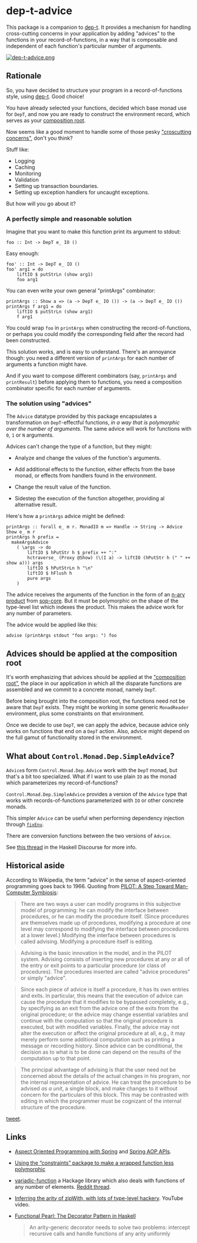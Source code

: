 # dep-t-advice

This package is a companion to
[dep-t](http://hackage.haskell.org/package/dep-t). It provides a mechanism for
handling cross-cutting concerns in your application by adding "advices" to the
functions in your record-of-functions, in a way that is composable and
independent of each function's particular number of arguments.

[![dep-t-advice.png](https://i.postimg.cc/L8Cm279S/dep-t-advice.png)](https://postimg.cc/tsxKzBnv)

## Rationale

So, you have decided to structure your program in a record-of-functions style,
using [dep-t](http://hackage.haskell.org/package/dep-t). Good choice!

You have already selected your functions, decided which base monad use for
`DepT`, and now you are ready to construct the environment record, which serves
as your [composition
root](https://stackoverflow.com/questions/6277771/what-is-a-composition-root-in-the-context-of-dependency-injection).

Now seems like a good moment to handle some of those pesky ["croscutting
concerns"](https://en.wikipedia.org/wiki/Cross-cutting_concern), don't you
think?

Stuff like:

- Logging
- Caching
- Monitoring
- Validation
- Setting up transaction boundaries.
- Setting up exception handlers for uncaught exceptions.

But how will you go about it?

### A perfectly simple and reasonable solution

Imagine that you want to make this function print its argument to stdout:

    foo :: Int -> DepT e_ IO () 

Easy enough:

    foo' :: Int -> DepT e_ IO ()
    foo' arg1 = do
        liftIO $ putStrLn (show arg1)
        foo arg1

You can even write your own general "printArgs" combinator:

    printArgs :: Show a => (a -> DepT e_ IO ()) -> (a -> DepT e_ IO ())
    printArgs f arg1 = do
        liftIO $ putStrLn (show arg1)
        f arg1

You could wrap `foo` in `printArgs` when constructing the record-of-functions,
or perhaps you could modify the corresponding field after the record had been
constructed.

This solution works, and is easy to understand. There's an annoyance though:
you need a different version of `printArgs` for each number of arguments a
function might have.

And if you want to compose different combinators (say, `printArgs` and
`printResult`) before applying them to functions, you need a composition
combinator specific for each number of arguments.

### The solution using "advices"

The `Advice` datatype provided by this package encapsulates a transformation on
`DepT`-effectful functions, *in a way that is polymorphic over the number of
arguments*. The same advice will work for functions with `0`, `1` or `N`
arguments.

Advices can't change the type of a function, but they might:

- Analyze and change the values of the function's arguments.

- Add additional effects to the function, either effects from the base monad, or effects from handlers found in the environment.

- Change the result value of the function.

- Sidestep the execution of the function altogether, providing al alternative result.

Here's how a `printArgs` advice might be defined:

    printArgs :: forall e_ m r. MonadIO m => Handle -> String -> Advice Show e_ m r
    printArgs h prefix =
      makeArgsAdvice
        ( \args -> do
            liftIO $ hPutStr h $ prefix ++ ":"
            hctraverse_ (Proxy @Show) (\(I a) -> liftIO (hPutStr h (" " ++ show a))) args
            liftIO $ hPutStrLn h "\n"
            liftIO $ hFlush h
            pure args
        )

The advice receives the arguments of the function in the form of an [n-ary
product](http://hackage.haskell.org/package/sop-core-0.5.0.1/docs/Data-SOP-NP.html#t:NP)
from [sop-core](http://hackage.haskell.org/package/sop-core-0.5.0.1). But it
must be polymorphic on the shape of the type-level list which indexes the
product. This makes the advice work for any number of parameters.

The advice would be applied like this:

    advise (printArgs stdout "foo args: ") foo

## Advices should be applied at the composition root

It's worth emphasizing that advices should be applied at the ["composition
root"](https://stackoverflow.com/questions/6277771/what-is-a-composition-root-in-the-context-of-dependency-injection),
the place in our application in which all the disparate functions are assembled
and we commit to a concrete monad, namely `DepT`.

Before being brought into the composition root, the functions need not be aware
that `DepT` exists. They might be working in some generic `MonadReader`
environment, plus some constraints on that environment.

Once we decide to use `DepT`, we can apply the advice, because advice only
works on functions that end on a `DepT` action. Also, advice might depend on
the full gamut of functionality stored in the environment.

## What about `Control.Monad.Dep.SimpleAdvice`?

`Advice`s form `Control.Monad.Dep.Advice` work with the `DepT` monad, but
that's a bit too specialized. What if I want to use plain `IO` as the monad
which parameterizes my record-of-functions?

`Control.Monad.Dep.SimpleAdvice` provides a version of the `Advice` type that
works with records-of-functions parameterized with `IO` or other concrete
monads. 

This simpler `Advice` can be useful when performing dependency injection
through [`fixEnv`](https://hackage.haskell.org/package/dep-t-0.4.6.0/docs/Control-Monad-Dep-Env.html#g:9).

There are conversion functions between the two versions of `Advice`.

See [this thread](https://discourse.haskell.org/t/decorate-your-records-of-functions-with-this-weird-trick/3675) in the Haskell Discourse for more info.

## Historical aside

According to Wikipedia, the term "advice" in the sense of aspect-oriented
programming goes back to 1966. Quoting from [PILOT: A Step Toward Man-Computer
Symbiosis](http://publications.csail.mit.edu/ai/browse/0200browse.shtml):

> There are two ways a user can modify programs in this subjective model of
> programming: he can modify the interface between procedures, or he can modify
> the procedure itself. (Since procedures are themselves made up of procedures,
> modifying a procedure at one level may correspond to modifying the interface
> between procedures at a lower level.) Modifying the interface between
> procedures is called advising. Modifying a procedure itself is editing.

> Advising is the basic innovation in the model, and in the PILOT system.
> Advising consists of inserting new procedures at any or all of the entry or
> exit points to a particular procedure (or class of procedures). The
> procedures inserted are called "advice procedures" or simply "advice".

> Since each piece of advice is itself a procedure, it has its own entries and
> exits. In particular, this means that the execution of advice can cause the
> procedure that it modifies to be bypassed completely, e.g., by specifying as
> an exit from the advice one of the exits from the original procedure; or the
> advice may change essential variables and continue with the computation so
> that the original procedure is executed, but with modified variables.
> Finally, the advice may not alter the execution or affect the original
> procedure at all, e.g., it may merely perform some additional computation
> such as printing a message or recording history. Since advice can be
> conditional, the decision as to what is to be done can depend on the results
> of the computation up to that point.

> The principal advantage of advising is that the user need not be concerned
> about the details of the actual changes in his program, nor the internal
> representation of advice. He can treat the procedure to be advised *as a
> unit*, a single block, and make changes to it without concern for the
> particulars of this block. This may be contrasted with editing in which the
> programmer must be cognizant of the internal structure of the procedure.

[tweet](https://twitter.com/DiazCarrete/status/1446783366678949891).

## Links

- [Aspect Oriented Programming with
  Spring](https://docs.spring.io/spring-framework/docs/current/reference/html/core.html#aop)
  and [Spring AOP
  APIs](https://docs.spring.io/spring-framework/docs/current/reference/html/core.html#aop-api).

- [Using the “constraints” package to make a wrapped function less
  polymorphic](https://stackoverflow.com/questions/65800809/using-the-constraints-package-to-make-a-wrapped-function-less-polymorphic)

- [variadic-function](https://hackage.haskell.org/package/variadic-function) a
  Hackage library which also deals with functions of any number of elements.
  [Reddit
  thread](https://www.reddit.com/r/haskell/comments/oeyaz2/ann_typeablemock_mocks_that_can_fit_into_any/).

- [Inferring the arity of zipWith, with lots of type-level hackery](https://www.youtube.com/watch?v=iGSKqcebhfs&t=957s). YouTube video.

- [Functional Pearl: The Decorator Pattern in Haskell](https://twitter.com/DiazCarrete/status/1403985337513394178)

  > An arity-generic decorator needs to solve two problems: intercept recursive calls and handle functions of any arity uniformly

